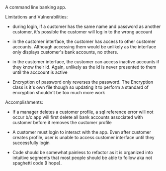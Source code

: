 A command line banking app. 

Limitations and Vulnerabilities:

- during login, if a customer has the same name and password as another customer,
it's possible the customer will log in to the wrong account

- in the customer interface, the customer has access to other customer accounts. 
Although accessing them would be unlikely as the interface only displays 
customer's bank accounts, no others. 

- in the customer interface, the customer can access inactive accounts if they know 
their id. Again, unlikely as the id is never presented to them until the acccount is active

- Encryption of password only reverses the password. The Encryption class is it's own file
though so updating it to perform a standard of encryption shouldn't be too much more work


Accomplishments:

- If a manager deletes a customer profile, a sql reference error will not occur 
b/c app will first delete all bank accounts associated with customer before it removes the 
customer profile

- A customer must login to interact with the app. Even after customer creates profile, user
is unable to access customer interface until they successfully login

- Code should be somewhat painless to refactor as it is organized into intuitive segments 
that most people should be able to follow aka not spaghetti code (I hope).
